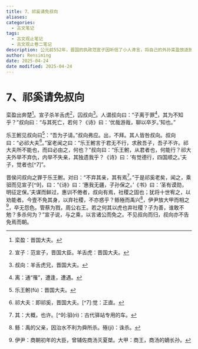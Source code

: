 ```yaml
---
title: 7、祁奚请免叔向
aliases: 
categories:
  - 古文笔记
tags:
  - 古文观止笔记
  - 古文观止卷二笔记
description: 公元前552年，晋国的执政范宣子因听信了小人谗言，将自己的外孙栾盈放逐到远方，还杀死了与栾盈关系密切的羊舌虎。羊舌虎的哥哥叔向也受到牵连，被抓了起来。晋国已退休的大夫祁奚，知道叔向是个人才，就出面请求范宣子赦免他。后来叔向果然被释。
author: Rensiming
date: 2025-04-24
date modified: 2025-04-24
---
```


# 7、祁奚请免叔向

栾盈出奔楚[^1]。宣子杀羊舌虎[^2]，囚叔向[^3]。人谓叔向曰：“子离于罪[^4]，其为不知乎？”叔向曰：“与其死亡，若何？《诗》曰：‘优哉游哉，聊以卒岁。’知也。”

乐王鲋见叔向曰[^5]：“吾为子请。”叔向弗应。出，不拜。其人皆咎叔向。叔向曰：“必祁大夫[^6]。”室老闻之曰：“乐王鲋言于君无不行，求赦吾子，吾子不许。祁大夫所不能也，而曰必由之，何也？”叔向曰：“乐王鲋，从君者也，何能行？祁大夫外举不弃仇，内举不失亲，其独遗我乎？《诗》曰：‘有觉德行，四国顺之。’夫子，觉者也[^7]”。

晋侯问叔向之罪于乐王鲋。对曰：“不弃其亲，其有焉[^8]。”于是祁奚老矣，闻之，乘驲而见宣子[^9]，曰：“《诗》曰：‘惠我无疆，子孙保之。’《书》曰：‘圣有谟勋，明征定保。’夫谋而鲜过，惠训不倦者，叔向有焉，社稷之固也；犹将十世宥之，以劝能者。今壹不免其身，以弃社稷，不亦惑乎？鲧殛而禹兴[^10]，伊尹放大甲而相之[^11]，卒无怨色。管蔡为戮，周公右王。若之何其以虎也弃社稷？子为善，谁敢不勉？多杀何为？”宣子说，与之乘，以言诸公而免之。不见叔向而归，叔向亦不告免焉而朝。

[^1]:栾盈：晋国大夫。

[^2]:宣子：范宣子，晋国大臣。羊舌虎：晋国大夫。

[^3]:叔向：羊舌虎兄，晋国大夫。

[^4]:离：通“罹”，遭逢，遭遇。

[^5]:乐王鲋(fù)：晋国大夫。

[^6]:祁大夫：即祁奚，晋国大夫。[^7]:觉：正直。

[^8]:其：大概，也许。[^9]:驲(rì)：古代驿站专用的车。

[^10]:鲧：禹的父亲，因治水不利为舜所杀。殛(jí)：诛杀。

[^11]:伊尹：商朝初年的大臣，曾辅佐商汤灭夏桀。大甲：商王，商汤的嫡长孙。
